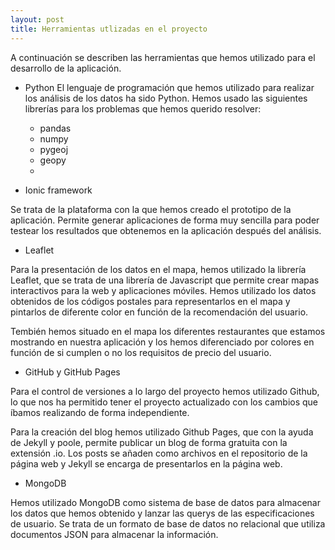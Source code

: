 ```yaml
---
layout: post
title: Herramientas utlizadas en el proyecto
---
```

A continuación se describen las herramientas que hemos utilizado para el desarrollo de la aplicación.

- Python
El lenguaje de programación que hemos utilizado para realizar los análisis de los datos ha sido Python. Hemos usado las siguientes librerías para los problemas que hemos querido resolver:
     - pandas
     - numpy
     - pygeoj
     - geopy
     -

- Ionic framework

Se trata de la plataforma con la que hemos creado el prototipo de la aplicación. Permite generar aplicaciones de forma muy sencilla para poder testear los resultados que obtenemos en la aplicación después del análisis.

- Leaflet

Para la presentación de los datos en el mapa, hemos utilizado la librería Leaflet, que  se trata de una librería de Javascript que permite crear mapas interactivos para la web y aplicaciones móviles. Hemos utilizado los datos obtenidos de los códigos postales para representarlos en el mapa y pintarlos de diferente color en función de la recomendación del usuario.

Tembién hemos situado en el mapa los diferentes restaurantes que estamos mostrando en nuestra aplicación y los hemos diferenciado por colores en función de si cumplen o no los requisitos de precio del usuario.

- GitHub y GitHub Pages

Para el control de versiones a lo largo del proyecto hemos utilizado Github, lo que nos ha permitido tener el proyecto actualizado con los cambios que íbamos realizando de forma independiente.

Para la creación del blog hemos utilizado Github Pages, que con la ayuda de Jekyll y poole, permite publicar un blog de forma gratuita con la extensión .io. Los posts se añaden como archivos en el repositorio de la página web y Jekyll se encarga de presentarlos en la página web.

- MongoDB

Hemos utilizado MongoDB como sistema de base de datos para almacenar los datos que hemos obtenido y lanzar las querys de las especificaciones de usuario. Se trata de un formato de base de datos no relacional que utiliza documentos JSON para almacenar la información.
